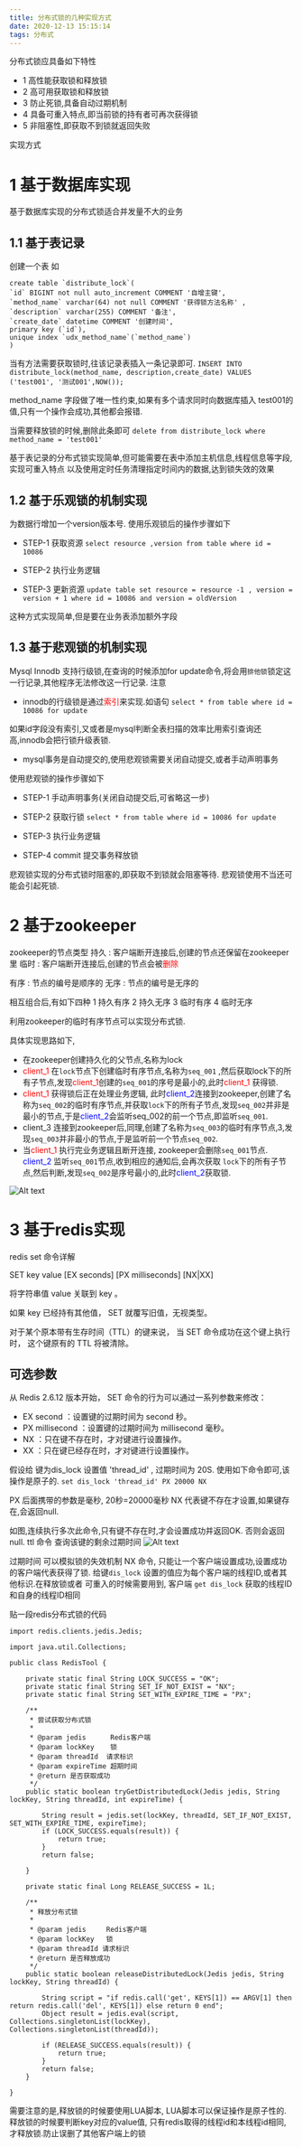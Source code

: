 ```yaml
---
title: 分布式锁的几种实现方式
date: 2020-12-13 15:15:14
tags: 分布式
---
```


分布式锁应具备如下特性
+ 1 高性能获取锁和释放锁
+ 2 高可用获取锁和释放锁
+ 3 防止死锁,具备自动过期机制
+ 4 具备可重入特点,即当前锁的持有者可再次获得锁
+ 5 非阻塞性,即获取不到锁就返回失败


实现方式
# 1 基于数据库实现
基于数据库实现的分布式锁适合并发量不大的业务

## 1.1 基于表记录
<!--more-->
创建一个表 如
```
create table `distribute_lock`(
`id` BIGINT not null auto_increment COMMENT '自增主键',
`method_name` varchar(64) not null COMMENT '获得锁方法名称' ,
`description` varchar(255) COMMENT '备注',
`create_date` datetime COMMENT '创建时间',
primary key (`id`),
unique index `udx_method_name`(`method_name`)
)
```

当有方法需要获取锁时,往该记录表插入一条记录即可.
`
INSERT INTO distribute_lock(method_name, description,create_date) VALUES ('test001', '测试001',NOW());
`

method_name 字段做了唯一性约束,如果有多个请求同时向数据库插入 test001的值,只有一个操作会成功,其他都会报错.

当需要释放锁的时候,删除此条即可
`
delete from distribute_lock where method_name = 'test001'
`

基于表记录的分布式锁实现简单,但可能需要在表中添加主机信息,线程信息等字段,实现可重入特点
以及使用定时任务清理指定时间内的数据,达到锁失效的效果


## 1.2 基于乐观锁的机制实现
为数据行增加一个version版本号.
使用乐观锁后的操作步骤如下
+ STEP-1 获取资源 
`
select resource ,version from table where id = 10086
`
+ STEP-2 执行业务逻辑

+ STEP-3 更新资源 
`
update table set resource = resource -1 , version = version + 1 where id = 10086 and version = oldVersion
`

这种方式实现简单,但是要在业务表添加额外字段

## 1.3 基于悲观锁的机制实现
Mysql Innodb 支持行级锁,在查询的时候添加for update命令,将会用`排他锁`锁定这一行记录,其他程序无法修改这一行记录.
注意
+ innodb的行级锁是通过<font color='red'>索引</font>来实现.如语句
`
select * from table where id = 10086 for update
`

如果id字段没有索引,又或者是mysql判断全表扫描的效率比用索引查询还高,innodb会把行锁升级表锁.

+ mysql事务是自动提交的,使用悲观锁需要关闭自动提交,或者手动声明事务

使用悲观锁的操作步骤如下
+ STEP-1 手动声明事务(关闭自动提交后,可省略这一步) 

+ STEP-2 获取行锁
`
select * from table where id = 10086 for update
`
+ STEP-3 执行业务逻辑

+ STEP-4 commit 提交事务释放锁

悲观锁实现的分布式锁时阻塞的,即获取不到锁就会阻塞等待.
悲观锁使用不当还可能会引起死锁.

# 2 基于zookeeper

zookeeper的节点类型
持久 : 客户端断开连接后,创建的节点还保留在zookeeper里
临时 : 客户端断开连接后,创建的节点会被<font color='red'>删除</font>

有序 : 节点的编号是顺序的
无序 : 节点的编号是无序的

相互组合后,有如下四种
1 持久有序
2 持久无序
3 临时有序
4 临时无序

利用zookeeper的临时有序节点可以实现分布式锁.

具体实现思路如下,

+ 在zookeeper创建持久化的父节点,名称为lock
+ <font color='red'>client_1</font> 在`lock`节点下创建临时有序节点,名称为`seq_001` ,然后获取lock下的所有子节点,发现<font color='red'>client_1</font>创建的`seq_001`的序号是最小的,此时<font color='red'>client_1</font> 获得锁.
+ <font color='red'>client_1</font> 获得锁后正在处理业务逻辑, 此时<font color='blue'>client_2</font>连接到zookeeper,创建了名称为`seq_002`的临时有序节点,并获取`lock`下的所有子节点,发现`seq_002`并非是最小的节点,于是<font color='blue'>client_2</font>会监听seq_002的前一个节点,即监听`seq_001`.
+ client_3 连接到zookeeper后,同理,创建了名称为`seq_003`的临时有序节点,3,发现`seq_003`并非最小的节点,于是监听前一个节点`seq_002`.
+ 当<font color='red'>client_1</font> 执行完业务逻辑且断开连接, zookeeper会删除`seq_001`节点.
<font color='blue'>client_2</font> 监听`seq_001`节点,收到相应的通知后,会再次获取 `lock`下的所有子节点,然后判断,发现`seq_002`是序号最小的,此时<font color='blue'>client_2</font>获取锁.

![Alt text](/images/distribute_zookeeper_lock.png) 

# 3 基于redis实现

redis set 命令详解

SET key value [EX seconds] [PX milliseconds] [NX|XX]

将字符串值 value 关联到 key 。

如果 key 已经持有其他值， SET 就覆写旧值，无视类型。

对于某个原本带有生存时间（TTL）的键来说， 当 SET 命令成功在这个键上执行时， 这个键原有的 TTL 将被清除。

## 可选参数

从 Redis 2.6.12 版本开始， SET 命令的行为可以通过一系列参数来修改：

+ EX second ：设置键的过期时间为 second 秒。 
+ PX millisecond ：设置键的过期时间为 millisecond 毫秒。 
+ NX ：只在键不存在时，才对键进行设置操作。 
+ XX ：只在键已经存在时，才对键进行设置操作。


假设给 键为dis_lock 设置值 'thread_id' , 过期时间为 20S. 使用如下命令即可,该操作是原子的.
`set dis_lock 'thread_id' PX 20000 NX`

PX 后面携带的参数是毫秒, 20秒=20000毫秒
NX 代表键不存在才设置,如果键存在,会返回null.

如图,连续执行多次此命令,只有键不存在时,才会设置成功并返回OK. 否则会返回null.
ttl 命令 查询该键的剩余过期时间
![Alt text](/images/redis_set_px_nx.png) 


过期时间 可以模拟锁的失效机制
NX 命令, 只能让一个客户端设置成功,设置成功的客户端代表获得了锁.
给键`dis_lock` 设置的值应为每个客户端的线程ID,或者其他标识.在释放锁或者 可重入的时候需要用到, 客户端 `get dis_lock` 获取的线程ID和自身的线程ID相同

贴一段redis分布式锁的代码
```
import redis.clients.jedis.Jedis;
 
import java.util.Collections;
 
public class RedisTool {
 
    private static final String LOCK_SUCCESS = "OK";
    private static final String SET_IF_NOT_EXIST = "NX";
    private static final String SET_WITH_EXPIRE_TIME = "PX";
 
    /**
     * 尝试获取分布式锁
     *
     * @param jedis      Redis客户端
     * @param lockKey    锁
     * @param threadId  请求标识
     * @param expireTime 超期时间
     * @return 是否获取成功
     */
    public static boolean tryGetDistributedLock(Jedis jedis, String lockKey, String threadId, int expireTime) {
 
        String result = jedis.set(lockKey, threadId, SET_IF_NOT_EXIST, SET_WITH_EXPIRE_TIME, expireTime);
        if (LOCK_SUCCESS.equals(result)) {
            return true;
        }
        return false;
 
    }
 
    private static final Long RELEASE_SUCCESS = 1L;
 
    /**
     * 释放分布式锁
     *
     * @param jedis     Redis客户端
     * @param lockKey   锁
     * @param threadId 请求标识
     * @return 是否释放成功
     */
    public static boolean releaseDistributedLock(Jedis jedis, String lockKey, String threadId) {
 
        String script = "if redis.call('get', KEYS[1]) == ARGV[1] then return redis.call('del', KEYS[1]) else return 0 end";
        Object result = jedis.eval(script, Collections.singletonList(lockKey), Collections.singletonList(threadId));
 
        if (RELEASE_SUCCESS.equals(result)) {
            return true;
        }
        return false;
    }
 
}

```

需要注意的是,释放锁的时候要使用LUA脚本, LUA脚本可以保证操作是原子性的.
释放锁的时候要判断key对应的value值, 只有redis取得的线程id和本线程id相同,才释放锁.防止误删了其他客户端上的锁